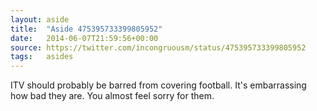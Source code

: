 ```yaml
---
layout: aside
title:  "Aside 475395733399805952"
date:   2014-06-07T21:59:56+00:00
source: https://twitter.com/incongruousm/status/475395733399805952
tags:   asides
---
```


ITV should probably be barred from covering football. It's embarrassing how bad they are. You almost feel sorry for them.